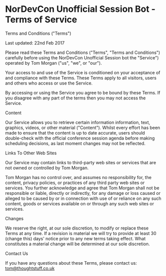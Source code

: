 
# NorDevCon Unofficial Session Bot - Terms of Service

Terms and Conditions ("Terms")

Last updated: 22nd Feb 2017

Please read these Terms and Conditions ("Terms", "Terms and Conditions") carefully before using the NorDevCon Unofficial Session bot the "Service") operated by Tom Morgan ("us", "we", or "our").

Your access to and use of the Service is conditioned on your acceptance of and compliance with these Terms. These Terms apply to all visitors, users and others who access or use the Service.

By accessing or using the Service you agree to be bound by these Terms. If you disagree with any part of the terms then you may not access the Service.

Content

Our Service allows you to retrieve certain information information, text, graphics, videos, or other material ("Content"). Whilst every effort has been made to ensure that the content is up to date accurate, users should double-check with the official conference session agenda before making scheduling decisions, as last moment changes may not be reflected.

Links To Other Web Sites

Our Service may contain links to third-party web sites or services that are not owned or controlled by Tom Morgan.

Tom Morgan has no control over, and assumes no responsibility for, the content, privacy policies, or practices of any third party web sites or services. You further acknowledge and agree that Tom Morgan shall not be responsible or liable, directly or indirectly, for any damage or loss caused or alleged to be caused by or in connection with use of or reliance on any such content, goods or services available on or through any such web sites or services.

Changes

We reserve the right, at our sole discretion, to modify or replace these Terms at any time. If a revision is material we will try to provide at least 30 (change this) days' notice prior to any new terms taking effect. What constitutes a material change will be determined at our sole discretion.

Contact Us

If you have any questions about these Terms, please contact us: tom@thoughtstuff.co.uk
